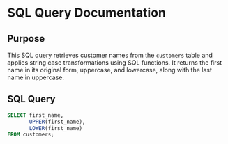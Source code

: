 # SQL Query Documentation

## Purpose

This SQL query retrieves customer names from the `customers` table and applies string case transformations using SQL functions. It returns the first name in its original form, uppercase, and lowercase, along with the last name in uppercase.

## SQL Query

```sql
SELECT first_name, 
       UPPER(first_name),  
       LOWER(first_name)
FROM customers;

